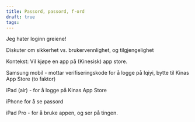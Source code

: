 ```yaml
---
title: Passord, passord, f-ord
draft: true
tags:
---
```

Jeg hater loginn greiene! 

Diskuter om sikkerhet vs. brukervennlighet, og tilgjengelighet

Kontekst: 
Vil kjøpe en app på (Kinesisk) app store. 

Samsung mobil - mottar verifiseringskode for å logge på Iqiyi, bytte til Kinas App Store (to faktor)

iPad (air) - for å logge på Kinas App Store

iPhone for å se passord

iPad Pro - for å bruke appen, og ser på tingen.